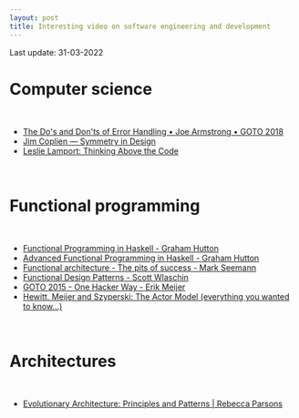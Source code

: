 ```yaml
---
layout: post
title: Interesting video on software engineering and development
---
```


Last update: 31-03-2022

# Computer science

<br/>
<p>
    <ul>
        <li><a href="https://www.youtube.com/watch?v=TTM_b7EJg5E">The Do's and Don'ts of Error Handling • Joe Armstrong • GOTO 2018</a></li>
        <li><a href="https://www.youtube.com/watch?v=FAZ4GjPKmVI">Jim Coplien — Symmetry in Design</a></li>
        <li><a href="https://www.youtube.com/watch?v=-4Yp3j_jk8Q">Leslie Lamport: Thinking Above the Code</a></li>
    </ul>
</p>
<br/>

# Functional programming

<br/>
<p>
    <ul>
        <li><a href="https://www.youtube.com/playlist?list=PLF1Z-APd9zK7usPMx3LGMZEHrECUGodd3">Functional Programming in Haskell - Graham Hutton</a></li>
        <li><a href="https://www.youtube.com/playlist?list=PLF1Z-APd9zK5uFc8FKr_di9bfsYv8-lbc">Advanced Functional Programming in Haskell - Graham Hutton</a></li>
        <li><a href="https://www.youtube.com/watch?v=US8QG9I1XW0">Functional architecture - The pits of success - Mark Seemann</a></li>
        <li><a href="https://www.youtube.com/watch?v=srQt1NAHYC0">Functional Design Patterns - Scott Wlaschin</a></li>
        <li><a href="https://www.youtube.com/watch?v=FvMuPtuvP5w">GOTO 2015 - One Hacker Way - Erik Meijer</a></li>
        <li><a href="https://www.youtube.com/watch?v=7erJ1DV_Tlo">Hewitt, Meijer and Szyperski: The Actor Model (everything you wanted to know...)</a></li>
    </ul>
</p>
<br/>

# Architectures

<br/>
<p>
    <ul>
        <li><a href="https://www.youtube.com/watch?v=6hbKLQo0PUM">Evolutionary Architecture: Principles and Patterns | Rebecca Parsons</a></li>
    </ul>
</p>
<br/>
